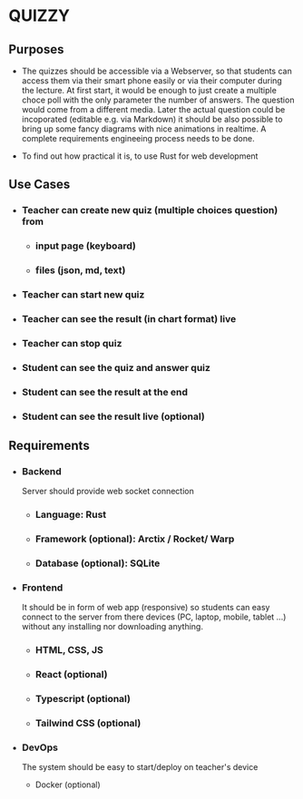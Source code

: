 # QUIZZY

## Purposes

- The quizzes should be accessible via a Webserver, so that students can access them via their smart phone easily or via their computer during the lecture. At first start, it would be enough to just create a multiple choce poll with the only parameter the number of answers. The question would come from a different media. Later the actual question could be incoporated (editable e.g. via Markdown) it should be also possible to bring up some fancy diagrams with nice animations in realtime. A complete requirements engineeing process needs to be done.

- To find out how practical it is, to use Rust for web development

## Use Cases

- ### Teacher can create new quiz (multiple choices question) from
  - ### input page (keyboard)
  - ### files (json, md, text)
- ### Teacher can start new quiz
- ### Teacher can see the result (in chart format) live
- ### Teacher can stop quiz
- ### Student can see the quiz and answer quiz
- ### Student can see the result at the end
- ### Student can see the result live (optional)

## Requirements

- ### Backend

  Server should provide web socket connection

  - ### Language: Rust
  - ### Framework (optional): Arctix / Rocket/ Warp
  - ### Database (optional): SQLite

- ### Frontend

  It should be in form of web app (responsive) so students can easy connect to the server from there devices (PC, laptop, mobile, tablet ...) without any installing nor downloading anything.

  - ### HTML, CSS, JS
  - ### React (optional)
  - ### Typescript (optional)
  - ### Tailwind CSS (optional)

- ### DevOps
  The system should be easy to start/deploy on teacher's device
  - Docker (optional)
